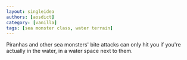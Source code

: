 ```yaml
---
layout: singleidea
authors: [aosdict]
category: [vanilla]
tags: [sea monster class, water terrain]
---
```

Piranhas and other sea monsters' bite attacks can only hit you if you're actually in the water, in a water space next to them.

